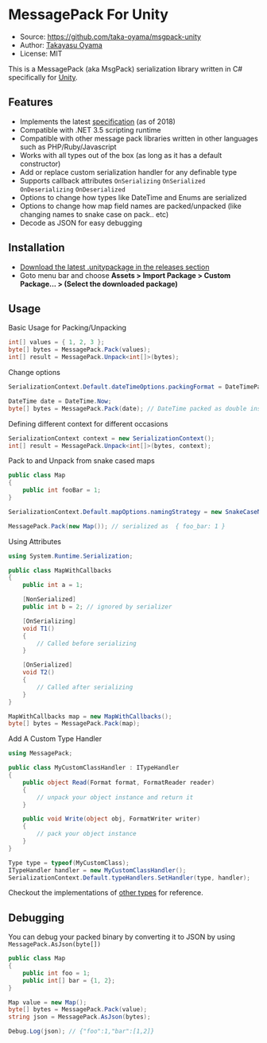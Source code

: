 # MessagePack For Unity

- Source: https://github.com/taka-oyama/msgpack-unity
- Author: [Takayasu Oyama](https://github.com/taka-oyama)
- License: MIT

This is a MessagePack (aka MsgPack) serialization library written in C# specifically for [Unity](https://unity3d.com/unity).

## Features

- Implements the latest [specification](https://github.com/msgpack/msgpack/blob/master/spec.md) (as of 2018)
- Compatible with .NET 3.5 scripting runtime
- Compatible with other message pack libraries written in other languages such as PHP/Ruby/Javascript
- Works with all types out of the box (as long as it has a default constructor)
- Add or replace custom serialization handler for any definable type
- Supports callback attributes `OnSerializing` `OnSerialized` `OnDeserializing` `OnDeserialized`
- Options to change how types like DateTime and Enums are serialized
- Options to change how map field names are packed/unpacked (like changing names to snake case on pack.. etc)
- Decode as JSON for easy debugging

## Installation
- [Download the latest .unitypackage in the releases section](https://github.com/taka-oyama/msgpack-unity/releases)
- Goto menu bar and choose **Assets > Import Package > Custom Package... > (Select the downloaded package)**

## Usage

Basic Usage for Packing/Unpacking

```cs
int[] values = { 1, 2, 3 };
byte[] bytes = MessagePack.Pack(values);
int[] result = MessagePack.Unpack<int[]>(bytes);
```

Change options

```cs
SerializationContext.Default.dateTimeOptions.packingFormat = DateTimePackingFormat.Epoch;

DateTime date = DateTime.Now;
byte[] bytes = MessagePack.Pack(date); // DateTime packed as double instead of Ext format.
```

Defining different context for different occasions

```cs
SerializationContext context = new SerializationContext();
int[] result = MessagePack.Unpack<int[]>(bytes, context);
```

Pack to and Unpack from snake cased maps

```cs
public class Map
{
    public int fooBar = 1;
}

SerializationContext.Default.mapOptions.namingStrategy = new SnakeCaseNamingStrategy();

MessagePack.Pack(new Map()); // serialized as  { foo_bar: 1 }
```

Using Attributes

```cs
using System.Runtime.Serialization;

public class MapWithCallbacks
{
    public int a = 1;

    [NonSerialized]
    public int b = 2; // ignored by serializer

    [OnSerializing]
    void T1()
    {
        // Called before serializing
    }

    [OnSerialized]
    void T2()
    {
        // Called after serializing
    }
}

MapWithCallbacks map = new MapWithCallbacks();
byte[] bytes = MessagePack.Pack(map);
```

Add A Custom Type Handler

```cs
using MessagePack;

public class MyCustomClassHandler : ITypeHandler
{
    public object Read(Format format, FormatReader reader)
    {
        // unpack your object instance and return it
    }

    public void Write(object obj, FormatWriter writer)
    {
        // pack your object instance
    }
}

Type type = typeof(MyCustomClass);
ITypeHandler handler = new MyCustomClassHandler();
SerializationContext.Default.typeHandlers.SetHandler(type, handler);
```

Checkout the implementations of [other types](https://github.com/taka-oyama/msgpack-unity/tree/master/Assets/Plugins/MessagePack/TypeHandlers) for reference.

## Debugging

You can debug your packed binary by converting it to JSON by using `MessagePack.AsJson(byte[])`


```cs
public class Map
{
    public int foo = 1;
    public int[] bar = {1, 2};
}

Map value = new Map();
byte[] bytes = MessagePack.Pack(value);
string json = MessagePack.AsJson(bytes);

Debug.Log(json); // {"foo":1,"bar":[1,2]}
```
